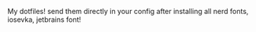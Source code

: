 My dotfiles! send them directly in your config after installing all nerd fonts, iosevka, jetbrains font!
